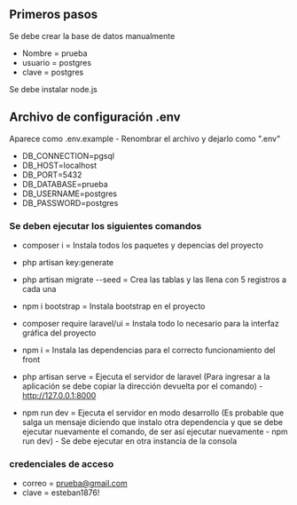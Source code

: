 ## Primeros pasos

Se debe crear la base de datos manualmente
- Nombre = prueba
- usuario = postgres
- clave = postgres

Se debe instalar node.js

## Archivo de configuración .env
Aparece como .env.example - Renombrar el archivo y dejarlo como ".env"
- DB_CONNECTION=pgsql
- DB_HOST=localhost
- DB_PORT=5432
- DB_DATABASE=prueba
- DB_USERNAME=postgres
- DB_PASSWORD=postgres

### Se deben ejecutar los siguientes comandos
- composer i = Instala todos los paquetes y depencias del proyecto
- php artisan key:generate
- php artisan migrate --seed = Crea las tablas y las llena con 5 registros a cada una
- npm i bootstrap = Instala bootstrap en el proyecto
- composer require laravel/ui = Instala todo lo necesario para la interfaz gráfica del proyecto
- npm i = Instala las dependencias para el correcto funcionamiento del front
- php artisan serve = Ejecuta el servidor de laravel (Para ingresar a la aplicación se debe copiar la dirección devuelta por el comando) - http://127.0.0.1:8000

- npm run dev = Ejecuta el servidor en modo desarrollo (Es probable que salga un mensaje diciendo que instalo otra dependencia y que se debe ejecutar nuevamente el comando, de ser así ejecutar nuevamente - npm run dev) - Se debe ejecutar en otra instancia de la consola

### credenciales de acceso
- correo = prueba@gmail.com
- clave = esteban1876!

